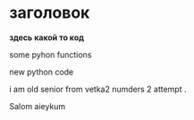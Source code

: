 # заголовок

**здесь какой то код**

some pyhon functions

new python code

i am old senior from vetka2 numders 2 attempt .

Salom aieykum
